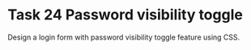 # Task 24 Password visibility toggle

Design a login form with password visibility toggle feature using CSS.
